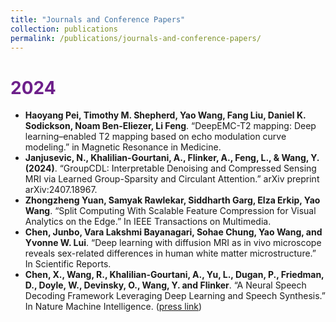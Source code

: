 ```yaml
---
title: "Journals and Conference Papers"
collection: publications
permalink: /publications/journals-and-conference-papers/
---
```



<h1 style="color: #6D1F8A;">2024</h1>

<ul>
  <li><strong>Haoyang Pei, Timothy M. Shepherd, Yao Wang, Fang Liu, Daniel K. Sodickson, Noam Ben-Eliezer, Li Feng</strong>. “DeepEMC-T2 mapping: Deep learning–enabled T2 mapping based on echo modulation curve modeling.” in Magnetic Resonance in Medicine.</li>
  <li><strong>Janjusevic, N., Khalilian-Gourtani, A., Flinker, A., Feng, L., & Wang, Y. (2024)</strong>. “GroupCDL: Interpretable Denoising and Compressed Sensing MRI via Learned Group-Sparsity and Circulant Attention.” arXiv preprint arXiv:2407.18967.</li>
  <li><strong>Zhongzheng Yuan, Samyak Rawlekar, Siddharth Garg, Elza Erkip, Yao Wang</strong>. “Split Computing With Scalable Feature Compression for Visual Analytics on the Edge.” In IEEE Transactions on Multimedia.</li>
  <li><strong>Chen, Junbo, Vara Lakshmi Bayanagari, Sohae Chung, Yao Wang, and Yvonne W. Lui</strong>. “Deep learning with diffusion MRI as in vivo microscope reveals sex-related differences in human white matter microstructure.” In Scientific Reports.</li>
  <li><strong>Chen, X., Wang, R., Khalilian-Gourtani, A., Yu, L., Dugan, P., Friedman, D., Doyle, W., Devinsky, O., Wang, Y. and Flinker</strong>. “A Neural Speech Decoding Framework Leveraging Deep Learning and Speech Synthesis.” In Nature Machine Intelligence. (<a href="link-to-press-release">press link</a>)</li>
</ul>
